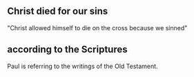 ## Christ died for our sins ##

"Christ allowed himself to die on the cross because we sinned"

## according to the Scriptures ##

Paul is referring to the writings of the Old Testament.